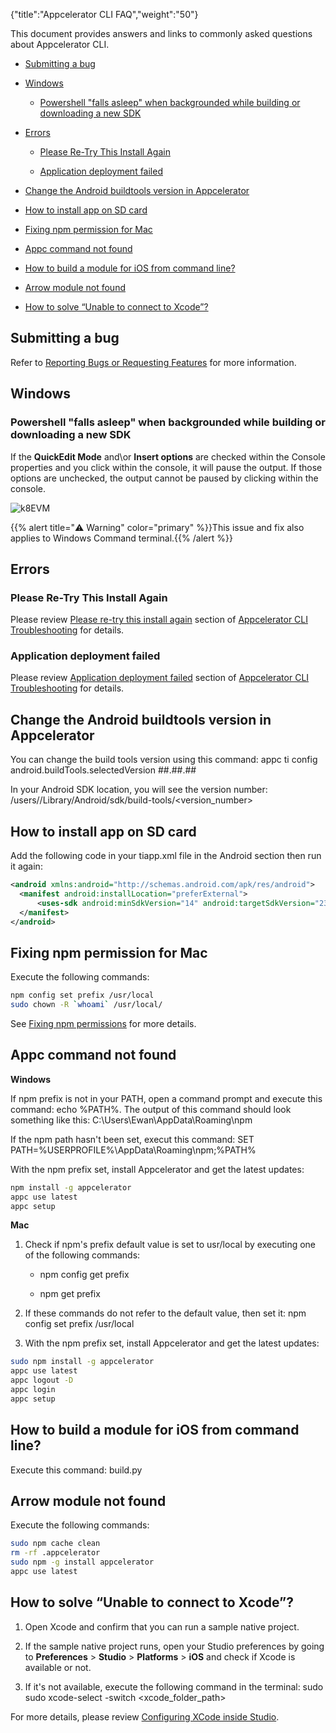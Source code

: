{"title":"Appcelerator CLI FAQ","weight":"50"}

This document provides answers and links to commonly asked questions about Appcelerator CLI.

* [Submitting a bug](#submitting-a-bug)

* [Windows](#windows)

    * [Powershell "falls asleep" when backgrounded while building or downloading a new SDK](#powershell-"falls-asleep"-when-backgrounded-while-building-or-downloading-a-new-sdk)

* [Errors](#errors)

    * [Please Re-Try This Install Again](#please-re-try-this-install-again)

    * [Application deployment failed](#application-deployment-failed)

* [Change the Android buildtools version in Appcelerator](#change-the-android-buildtools-version-in-appcelerator)

* [How to install app on SD card](#how-to-install-app-on-sd-card)

* [Fixing npm permission for Mac](#fixing-npm-permission-for-mac)

* [Appc command not found](#appc-command-not-found)

* [How to build a module for iOS from command line?](#how-to-build-a-module-for-ios-from-command-line?)

* [Arrow module not found](#arrow-module-not-found)

* [How to solve “Unable to connect to Xcode”?](#how-to-solve-“unable-to-connect-to-xcode”?)

## Submitting a bug

Refer to [Reporting Bugs or Requesting Features](/docs/appc/Axway_Appcelerator_Studio/Axway_Appcelerator_Studio_Guide/Studio_Troubleshooting/Reporting_Bugs_or_Requesting_Features/) for more information.

## Windows

### Powershell "falls asleep" when backgrounded while building or downloading a new SDK

If the **QuickEdit Mode** and\\or **Insert options** are checked within the Console properties and you click within the console, it will pause the output. If those options are unchecked, the output cannot be paused by clicking within the console.

![k8EVM](/Images/appc/download/attachments/50167951/k8EVM.jpg)

{{% alert title="⚠️ Warning" color="primary" %}}This issue and fix also applies to Windows Command terminal.{{% /alert %}}

## Errors

### Please Re-Try This Install Again

Please review [Please re-try this install again](/docs/appc/Appcelerator_CLI/Appcelerator_CLI_Guide/Appcelerator_CLI_Troubleshooting/#please-re-try-this-install-again) section of [Appcelerator CLI Troubleshooting](/docs/appc/Appcelerator_CLI/Appcelerator_CLI_Guide/Appcelerator_CLI_Troubleshooting/) for details.

### Application deployment failed

Please review [Application deployment failed](/docs/appc/Appcelerator_CLI/Appcelerator_CLI_Guide/Appcelerator_CLI_Troubleshooting/#application-deployment-failed) section of [Appcelerator CLI Troubleshooting](/docs/appc/Appcelerator_CLI/Appcelerator_CLI_Guide/Appcelerator_CLI_Troubleshooting/) for details.

## Change the Android buildtools version in Appcelerator

You can change the build tools version using this command: appc ti config android.buildTools.selectedVersion ##.##.##

In your Android SDK location, you will see the version number: /users/<user>/Library/Android/sdk/build-tools/<version\_number>

## How to install app on SD card

Add the following code in your tiapp.xml file in the Android section then run it again:

```xml
<android xmlns:android="http://schemas.android.com/apk/res/android">
  <manifest android:installLocation="preferExternal">
      <uses-sdk android:minSdkVersion="14" android:targetSdkVersion="23"/>
  </manifest>
</android>
```

## Fixing npm permission for Mac

Execute the following commands:

```bash
npm config set prefix /usr/local
sudo chown -R `whoami` /usr/local/
```

See [Fixing npm permissions](https://docs.npmjs.com/getting-started/fixing-npm-permissions) for more details.

## Appc command not found

**Windows**

If npm prefix is not in your PATH, open a command prompt and execute this command: echo %PATH%. The output of this command should look something like this: C:\\Users\\Ewan\\AppData\\Roaming\\npm

If the npm path hasn't been set, execut this command: SET PATH=%USERPROFILE%\\AppData\\Roaming\\npm;%PATH%

With the npm prefix set, install Appcelerator and get the latest updates:

```bash
npm install -g appcelerator
appc use latest
appc setup
```

**Mac**

1. Check if npm's prefix default value is set to usr/local by executing one of the following commands:

    * npm config get prefix

    * npm get prefix

2. If these commands do not refer to the default value, then set it: npm config set prefix /usr/local

3. With the npm prefix set, install Appcelerator and get the latest updates:

```bash
sudo npm install -g appcelerator
appc use latest
appc logout -D
appc login
appc setup
```

## How to build a module for iOS from command line?

Execute this command: build.py

## Arrow module not found

Execute the following commands:

```bash
sudo npm cache clean
rm -rf .appcelerator
sudo npm -g install appcelerator
appc use latest
```

## How to solve “Unable to connect to Xcode”?

1. Open Xcode and confirm that you can run a sample native project.

2. If the sample native project runs, open your Studio preferences by going to **Preferences** > **Studio** > **Platforms** > **iOS** and check if Xcode is available or not.

3. If it's not available, execute the following command in the terminal: sudo sudo xcode-select -switch <xcode\_folder\_path>

For more details, please review [Configuring XCode inside Studio](/docs/appc/Axway_Appcelerator_Studio/Axway_Appcelerator_Studio_Guide/Titanium_Development/Configuring_XCode_inside_Studio/).
